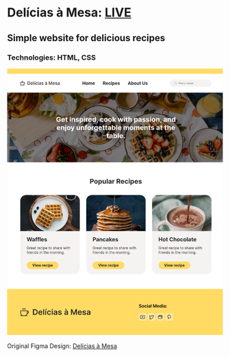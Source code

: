# Delícias à Mesa: **[LIVE](https://ahmediramadan01.github.io/delights-recipes/ "Delícias à Mesa's Live Preview")**

## Simple website for delicious recipes

### Technologies: HTML, CSS

![Delícias à Mesa's Desktop Screenshot](./images/delights-recipes-desktop.png?raw=true "Delícias à Mesa (Desktop)")

Original Figma Design: [Delícias à Mesa](https://www.figma.com/community/file/1250914248165905105 "Delícias à Mesa's Figma Design")
